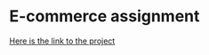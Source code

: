 # E-commerce assignment



[Here is the link to the project](https://674647145958cf1a295a3437--assignmentweek3.netlify.app/)
